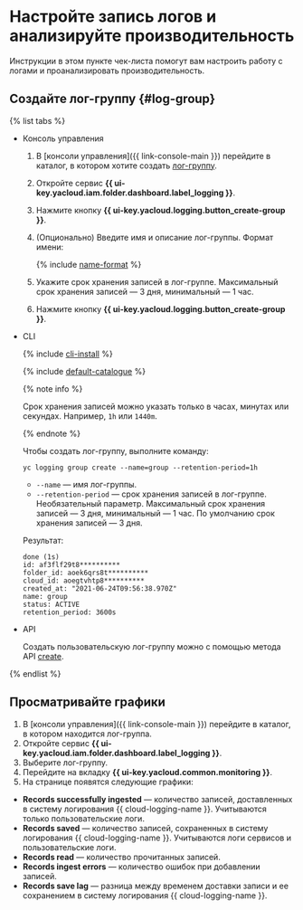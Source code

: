 # Настройте запись логов и анализируйте производительность

Инструкции в этом пункте чек-листа помогут вам настроить работу с логами и проанализировать производительность.

## Создайте лог-группу {#log-group}

{% list tabs %}

- Консоль управления

    1. В [консоли управления]({{ link-console-main }}) перейдите в каталог, в котором хотите создать [лог-группу](../../logging/concepts/log-group.md).
    1. Откройте сервис **{{ ui-key.yacloud.iam.folder.dashboard.label_logging }}**.
    1. Нажмите кнопку **{{ ui-key.yacloud.logging.button_create-group }}**.
    1. (Опционально) Введите имя и описание лог-группы. Формат имени:

        {% include [name-format](../../_includes/name-format.md) %}

    1. Укажите срок хранения записей в лог-группе. Максимальный срок хранения записей — 3 дня, минимальный — 1 час.
    1. Нажмите кнопку **{{ ui-key.yacloud.logging.button_create-group }}**.

- CLI

    {% include [cli-install](../../_includes/cli-install.md) %}

    {% include [default-catalogue](../../_includes/default-catalogue.md) %}

    {% note info %}

    Срок хранения записей можно указать только в часах, минутах или секундах. Например, `1h` или `1440m`.

    {% endnote %}

    Чтобы создать лог-группу, выполните команду:

    ```
    yc logging group create --name=group --retention-period=1h
    ```

    * `--name` — имя лог-группы.
    * `--retention-period` — срок хранения записей в лог-группе. Необязательный параметр. Максимальный срок хранения записей — 3 дня, минимальный — 1 час. По умолчанию срок хранения записей — 3 дня.

    Результат:

    ```
    done (1s)
    id: af3flf29t8**********
    folder_id: aoek6qrs8t**********
    cloud_id: aoegtvhtp8**********
    created_at: "2021-06-24T09:56:38.970Z"
    name: group
    status: ACTIVE
    retention_period: 3600s
    ```

- API

    Создать пользовательскую лог-группу можно с помощью метода API [create](../../logging/api-ref/LogGroup/create.md).

{% endlist %}

## Просматривайте графики

1. В [консоли управления]({{ link-console-main }}) перейдите в каталог, в котором находится лог-группа.
1. Откройте сервис **{{ ui-key.yacloud.iam.folder.dashboard.label_logging }}**.
1. Выберите лог-группу.
1. Перейдите на вкладку **{{ ui-key.yacloud.common.monitoring }}**.
1. На странице появятся следующие графики:
  * **Records successfully ingested** — количество записей, доставленных в систему логирования {{ cloud-logging-name }}. Учитываются только пользовательские логи.
  * **Records saved** — количество записей, сохраненных в систему логирования {{ cloud-logging-name }}. Учитываются логи сервисов и пользовательские логи.
  * **Records read** — количество прочитанных записей.
  * **Records ingest errors** — количество ошибок при добавлении записей.
  * **Records save lag** — разница между временем доставки записи и ее сохранением в систему логирования {{ cloud-logging-name }}.


